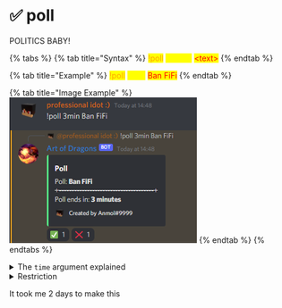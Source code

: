 # ✅ poll

POLITICS BABY!

{% tabs %}
{% tab title="Syntax" %}
<mark style="color:orange;">!poll</mark> <mark style="color:yellow;">\<time></mark> <mark style="color:red;">\<text></mark>
{% endtab %}

{% tab title="Example" %}
<mark style="color:orange;">!poll</mark> <mark style="color:yellow;">3min</mark> <mark style="color:orange;"></mark> <mark style="color:red;">Ban FiFi</mark>
{% endtab %}

{% tab title="Image Example" %}
![](<../.gitbook/assets/image (32).png>)
{% endtab %}
{% endtabs %}

<details>

<summary>The <code>time</code> argument explained</summary>

Since this argument is a bit confusing, I'm gonna explain what it does.

* The `time` argument specifies after how much time will the poll results be calculated.
* So, once the time runs out, the bot is gonna stop collecting reactions and instead calculate the results.
* You'll see the results as a doughnut chat and percentage.

</details>

<details>

<summary>Restriction</summary>

The `time` argument is restricted to time between 5 seconds and 10 minutes.

</details>

It took me 2 days to make this
